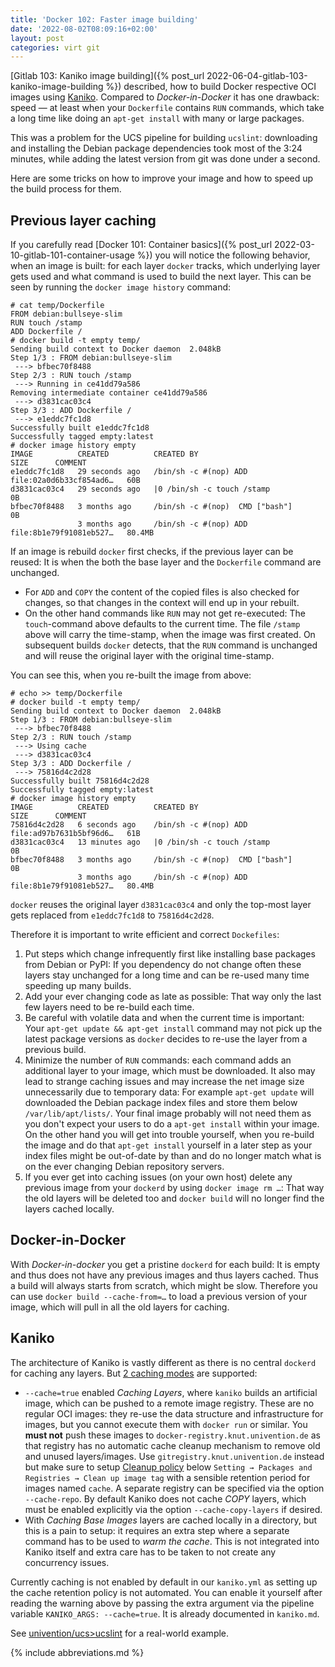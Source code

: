 ```yaml
---
title: 'Docker 102: Faster image building'
date: '2022-08-02T08:09:16+02:00'
layout: post
categories: virt git
---
```


[Gitlab 103: Kaniko image building]({% post_url 2022-06-04-gitlab-103-kaniko-image-building %}) described, how to build Docker respective OCI images using [Kaniko](https://github.com/GoogleContainerTools/kaniko).
Compared to _Docker-in-Docker_ it has one drawback:
speed — at least when your `Dockerfile` contains `RUN` commands, which take a long time like doing an `apt-get install` with many or large packages.

This was a problem for the UCS pipeline for building `ucslint`:
downloading and installing the Debian package dependencies took most of the 3:24 minutes, while adding the latest version from git was done under a second.

Here are some tricks on how to improve your image and how to speed up the build process for them.

## Previous layer caching

If you carefully read [Docker 101: Container basics]({% post_url 2022-03-10-gitlab-101-container-usage %}) you will notice the following behavior, when an image is built:
for each layer `docker` tracks, which underlying layer gets used and what command is used to build the next layer.
    This can be seen by running the `docker image history` command:

```console
# cat temp/Dockerfile
FROM debian:bullseye-slim
RUN touch /stamp
ADD Dockerfile /
# docker build -t empty temp/
Sending build context to Docker daemon  2.048kB
Step 1/3 : FROM debian:bullseye-slim
 ---> bfbec70f8488
Step 2/3 : RUN touch /stamp
 ---> Running in ce41dd79a586
Removing intermediate container ce41dd79a586
 ---> d3831cac03c4
Step 3/3 : ADD Dockerfile /
 ---> e1eddc7fc1d8
Successfully built e1eddc7fc1d8
Successfully tagged empty:latest
# docker image history empty
IMAGE          CREATED          CREATED BY                                      SIZE      COMMENT
e1eddc7fc1d8   29 seconds ago   /bin/sh -c #(nop) ADD file:02a0d6b33cf854ad6…   60B
d3831cac03c4   29 seconds ago   |0 /bin/sh -c touch /stamp                      0B
bfbec70f8488   3 months ago     /bin/sh -c #(nop)  CMD ["bash"]                 0B
               3 months ago     /bin/sh -c #(nop) ADD file:8b1e79f91081eb527…   80.4MB
```

If an image is rebuild `docker` first checks, if the previous layer can be reused:
It is when the both the base layer and the `Dockerfile` command are unchanged.

- For `ADD` and `COPY` the content of the copied files is also checked for changes, so that changes in the context will end up in your rebuilt.
- On the other hand commands like `RUN` may not get re-executed:
The `touch`-command above defaults to the current time.
The file `/stamp` above will carry the time-stamp, when the image was first created.
On subsequent builds `docker` detects, that the `RUN` command is unchanged and will reuse the original layer with the original time-stamp.

You can see this, when you re-built the image from above:

```console
# echo >> temp/Dockerfile
# docker build -t empty temp/
Sending build context to Docker daemon  2.048kB
Step 1/3 : FROM debian:bullseye-slim
 ---> bfbec70f8488
Step 2/3 : RUN touch /stamp
 ---> Using cache
 ---> d3831cac03c4
Step 3/3 : ADD Dockerfile /
 ---> 75816d4c2d28
Successfully built 75816d4c2d28
Successfully tagged empty:latest
# docker image history empty
IMAGE          CREATED          CREATED BY                                      SIZE      COMMENT
75816d4c2d28   6 seconds ago    /bin/sh -c #(nop) ADD file:ad97b7631b5bf96d6…   61B
d3831cac03c4   13 minutes ago   |0 /bin/sh -c touch /stamp                      0B
bfbec70f8488   3 months ago     /bin/sh -c #(nop)  CMD ["bash"]                 0B
               3 months ago     /bin/sh -c #(nop) ADD file:8b1e79f91081eb527…   80.4MB
```

`docker` reuses the original layer `d3831cac03c4` and only the top-most layer gets replaced from `e1eddc7fc1d8` to `75816d4c2d28`.

Therefore it is important to write efficient and correct `Dockefiles`:

1. Put steps which change infrequently first like installing base packages from Debian or PyPI:
   If you dependency do not change often these layers stay unchanged for a long time and can be re-used many time speeding up many builds.
2. Add your ever changing code as late as possible:
   That way only the last few layers need to be re-build each time.
3. Be careful with volatile data and when the current time is important:
   Your `apt-get update && apt-get install` command may not pick up the latest package versions as `docker` decides to re-use the layer from a previous build.
4. Minimize the number of `RUN` commands:
   each command adds an additional layer to your image, which must be downloaded.
   It also may lead to strange caching issues and may increase the net image size unnecessarily due to temporary data:
   For example `apt-get update` will downloaded the Debian package index files and store them below `/var/lib/apt/lists/`.
   Your final image probably will not need them as you don't expect your users to do a `apt-get install` within your image.
   On the other hand you will get into trouble yourself, when you re-build the image and do that `apt-get install` yourself in a later step as your index files might be out-of-date by than and do no longer match what is on the ever changing Debian repository servers.
5. If you ever get into caching issues (on your own host) delete any previous image from your `dockerd` by using `docker image rm …`:
   That way the old layers will be deleted too and `docker build` will no longer find the layers cached locally.

## Docker-in-Docker

With *Docker-in-docker* you get a pristine `dockerd` for each build:
It is empty and thus does not have any previous images and thus layers cached.
Thus a build will always starts from scratch, which might be slow.
Therefore you can use `docker build --cache-from=…` to load a previous version of your image, which will pull in all the old layers for caching.

## Kaniko

The architecture of Kaniko is vastly different as there is no central `dockerd` for caching any layers.
But [2 caching modes](https://github.com/GoogleContainerTools/kaniko#caching) are supported:

- `--cache=true` enabled *Caching Layers*, where `kaniko` builds an artificial image, which can be pushed to a remote image registry.
  These are no regular OCI images:
  they re-use the data structure and infrastructure for images, but you cannot execute them with `docker run` or similar.
  You **must not** push these images to `docker-registry.knut.univention.de` as that registry has no automatic cache cleanup mechanism to remove old and unused layers/images.
  Use `gitregistry.knut.univention.de` instead but make sure to setup [Cleanup policy](https://docs.gitlab.com/ee/user/packages/container_registry/reduce_container_registry_storage.html) below `Setting → Packages and Registries → Clean up image tag` with a sensible retention period for images named `cache`.
  A separate registry can be specified via the option `--cache-repo`.
  By default Kaniko does not cache *COPY* layers, which must be enabled explicitly via the option `--cache-copy-layers` if desired.
- With *Caching Base Images* layers are cached locally in a directory, but this is a pain to setup:
  it requires an extra step where a separate command has to be used to *warm the cache*.
  This is not integrated into Kaniko itself and extra care has to be taken to not create any concurrency issues.

Currently caching is not enabled by default in our `kaniko.yml` as setting up the cache retention policy is not automated.
You can enable it yourself after reading the warning above by passing the extra argument via the pipeline variable `KANIKO_ARGS: --cache=true`.
It is already documented in `kaniko.md`.

See [univention/ucs>ucslint](https://github.com/univention/univention-corporate-server/blob/release-5.0-4/.gitlab-ci.yml#L87) for a real-world example.

{% include abbreviations.md %}
